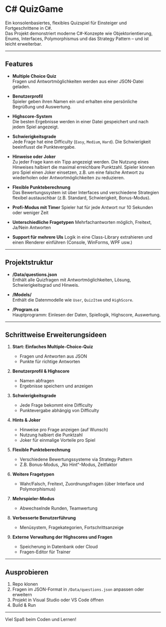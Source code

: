 ﻿# C# QuizGame

Ein konsolenbasiertes, flexibles Quizspiel für Einsteiger und Fortgeschrittene in C#.  
Das Projekt demonstriert moderne C#-Konzepte wie Objektorientierung, Enums, Interfaces, Polymorphismus und das Strategy Pattern – und ist leicht erweiterbar.

---

## Features

- **Multiple Choice Quiz**  
  Fragen und Antwortmöglichkeiten werden aus einer JSON-Datei geladen.

- **Benutzerprofil**  
  Spieler geben ihren Namen ein und erhalten eine persönliche Begrüßung und Auswertung.

- **Highscore-System**  
  Die besten Ergebnisse werden in einer Datei gespeichert und nach jedem Spiel angezeigt.

- **Schwierigkeitsgrade**  
  Jede Frage hat eine Difficulty (`Easy`, `Medium`, `Hard`). Die Schwierigkeit beeinflusst die Punktevergabe.

- **Hinweise oder Joker**  
  Zu jeder Frage kann ein Tipp angezeigt werden. Die Nutzung eines Hinweises halbiert die maximal erreichbare Punktzahl.
  Spieler können pro Spiel einen Joker einsetzen, z.B. um eine falsche Antwort zu wiederholen oder Antwortmöglichkeiten zu reduzieren.

- **Flexible Punkteberechnung**  
  Das Bewertungssystem ist über Interfaces und verschiedene Strategien flexibel austauschbar (z.B. Standard, Schwierigkeit, Bonus-Modus).

- **Profi-Modus mit Timer**
  Spieler hat für jede Antwort nur 10 Sekunden oder weniger Zeit

- **Unterschiedliche Fragetypen**
  Mehrfachantworten möglich, Freitext, Ja/Nein Antworten

- **Support für mehrere UIs**
  Logik in eine Class-Library extrahieren und einen IRenderer einführen (Console, WinForms, WPF usw.)

---

## Projektstruktur

- **/Data/questions.json**  
  Enthält alle Quizfragen mit Antwortmöglichkeiten, Lösung, Schwierigkeitsgrad und Hinweis.

- **/Models/**  
  Enthält die Datenmodelle wie `User`, `QuizItem` und `HighScore`.

- **/Program.cs**  
  Hauptprogramm: Einlesen der Daten, Spiellogik, Highscore, Auswertung.

---

## Schrittweise Erweiterungsideen

1. **Start: Einfaches Multiple-Choice-Quiz**
   - Fragen und Antworten aus JSON
   - Punkte für richtige Antworten

2. **Benutzerprofil & Highscore**
   - Namen abfragen
   - Ergebnisse speichern und anzeigen

3. **Schwierigkeitsgrade**
   - Jede Frage bekommt eine Difficulty
   - Punktevergabe abhängig von Difficulty

4. **Hints & Joker**
   - Hinweise pro Frage anzeigen (auf Wunsch)
   - Nutzung halbiert die Punktzahl
   - Joker für einmalige Vorteile pro Spiel

5. **Flexible Punkteberechnung**
   - Verschiedene Bewertungssysteme via Strategy Pattern
   - Z.B. Bonus-Modus, „No Hint“-Modus, Zeitfaktor

6. **Weitere Fragetypen**
   - Wahr/Falsch, Freitext, Zuordnungsfragen (über Interface und Polymorphismus)

7. **Mehrspieler-Modus**
   - Abwechselnde Runden, Teamwertung

8. **Verbesserte Benutzerführung**
   - Menüsystem, Fragekategorien, Fortschrittsanzeige

9. **Externe Verwaltung der Highscores und Fragen**
   - Speicherung in Datenbank oder Cloud
   - Fragen-Editor für Trainer

---

## Ausprobieren

1. Repo klonen
2. Fragen im JSON-Format in `/Data/questions.json` anpassen oder erweitern
3. Projekt in Visual Studio oder VS Code öffnen
4. Build & Run

---

Viel Spaß beim Coden und Lernen!
